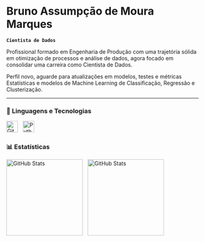 # Bruno Assumpção de Moura Marques

**`Cientista de Dados`**

Profissional formado em Engenharia de Produção com uma trajetória sólida em otimização de processos e análise de dados, agora focado em consolidar uma carreira como Cientista de Dados.

Perfil novo, aguarde para atualizações em modelos, testes e métricas Estatísticas e modelos de Machine Learning de Classificação, Regressão e Clusterização.

---

### 🤖 Linguagens e Tecnologias

<img 
    align="left" 
    alt="Git" 
    title="Git"
    width="30px" 
    style="padding-right: 10px;" 
    src="https://cdn.jsdelivr.net/gh/devicons/devicon@latest/icons/git/git-original.svg" 
/>
<img 
    align="left" 
    alt="Python" 
    title="Python"
    width="30px" 
    style="padding-right: 10px;" 
    src="https://cdn.jsdelivr.net/gh/devicons/devicon@latest/icons/python/python-original.svg" 
/>

<br/>
<br/>

### 📊 Estatísticas

<p>
  <img 
    align="left" 
    alt="GitHub Stats" 
    height="200" 
    style="padding-right: 10px;" 
    src="https://github-readme-stats.vercel.app/api?username=bruno-amm&show_icons=true&theme=tokyonight&include_all_commits=true&locale=pt-br" 
  />

<img 
      align="left" 
      alt="GitHub Stats" 
      height="200" 
      src="https://github-readme-stats.vercel.app/api/top-langs/?username=bruno-amm&theme=tokyonight&layout=compact&custom_title=Tecnologias&langs_count=9" 
  />

</p>
